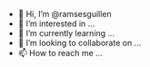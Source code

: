 - 👋 Hi, I’m @ramsesguillen
- 👀 I’m interested in ...
- 🌱 I’m currently learning ...
- 💞️ I’m looking to collaborate on ...
- 📫 How to reach me ...

<!---
ramsesguillen/ramsesguillen is a ✨ special ✨ repository because its `README.md` (this file) appears on your GitHub profile.
You can click the Preview link to take a look at your changes.
--->
